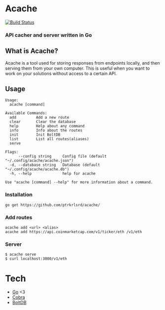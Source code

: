 # Acache
[![Build Status](https://travis-ci.org/ptrkrlsrd/acache.svg?branch=master)](https://travis-ci.org/ptrkrlsrd/acache)
### API cacher and server written in Go

## What is Acache?

Acache is a tool used for storing responses from endpoints locally, and then serving them from your own computer. This is useful when you want to work on your solutions without access to a certain API.   

## Usage
```
Usage:
  acache [command]

Available Commands:
  add         Add a new route
  clear       Clear the database
  help        Help about any command
  info        Info about the routes
  init        Init BoltDB
  list        List all routes(aliases)
  serve       

Flags:
      --config string     Config file (default "~/.config/acache/acache.json")
  -d, --database string   Database (default "~/.config/acache/acache.db")
  -h, --help              help for acache

Use "acache [command] --help" for more information about a command.
```

### Installation
```
go get https://github.com/ptrkrlsrd/acache/
```

### Add routes
```
acache add <url> <alias>
acache add https://api.coinmarketcap.com/v1/ticker/eth /v1/eth
```


### Server
```
$ acache serve
$ curl localhost:3000/v1/eth
```

# Tech
- [Go](https://golang.org/) <3
- [Cobra](https://github.com/spf13/cobra)
- [BoltDB](https://github.com/coreos/bbolt)
